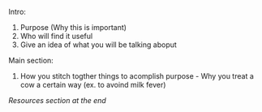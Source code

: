 Intro:
1. Purpose (Why this is important)
2. Who will find it useful
3. Give an idea of what you will be talking aboput 

Main section:
1. How you stitch togther things to acomplish purpose - Why you treat a cow a certain way (ex. to avoind milk fever)

*Resources section at the end*
